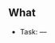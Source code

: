 ## What
- Task: <id> — <title>

## Why (Context7)
- (1) Problem:
- (2) Inputs:
- (3) CES fields involved:
- (4) Feature vector changes:
- (5) Scoring objective affected:
- (6) Correlation strategy:
- (7) Delivery surface:

## How
- Summary of changes
- Tests added

## Checks
- [ ] `make test` passes (backend+web)
- [ ] Coverage ≥85% for touched backend files
- [ ] Docs updated (api.md / milestones.md / TODO.yaml / progress.json / journal.md)
